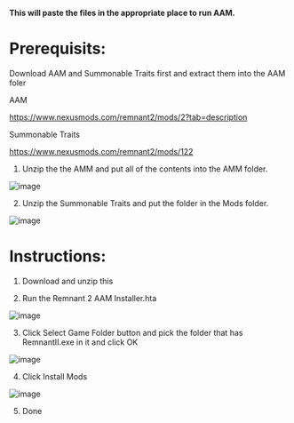 **This will paste the files in the appropriate place to run AAM.**

# Prerequisits:

Download AAM and Summonable Traits first and extract them into the AAM foler

AAM

https://www.nexusmods.com/remnant2/mods/2?tab=description

Summonable Traits

https://www.nexusmods.com/remnant2/mods/122


1. Unzip the the AMM and put all of the contents into the AMM folder.

![image](https://github.com/user-attachments/assets/f2a19a16-6ce8-4965-8eff-2511668966f0)


2. Unzip the Summonable Traits and put the folder in the Mods folder.

![image](https://github.com/user-attachments/assets/627c7389-92ea-45d7-a5ef-e3768f5a59bf)



# Instructions:

1. Download and unzip this
   
2. Run the Remnant 2 AAM Installer.hta

![image](https://github.com/user-attachments/assets/1c37b6d8-cf76-4399-97f3-56076eec53cd)

3. Click Select Game Folder button and pick the folder that has RemnantII.exe in it and click OK

![image](https://github.com/user-attachments/assets/35829143-4af6-4cb7-be56-5b777098bf1d)

4. Click Install Mods

![image](https://github.com/user-attachments/assets/65cd817e-6c3b-4d3c-9e08-9a8262c09444)

5. Done
